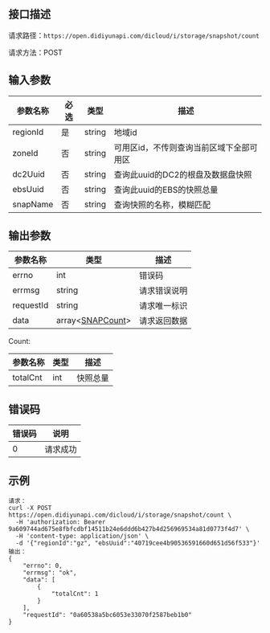 ## 接口描述
请求路径：`https://open.didiyunapi.com/dicloud/i/storage/snapshot/count`

请求方法：POST
## 输入参数
|参数名称 | 必选 | 类型 | 描述|
|--------|-----|-----|-----|
| regionId | 是 | string | 地域id |
| zoneId | 否 | string | 可用区id，不传则查询当前区域下全部可用区 |
| dc2Uuid | 否 | string | 查询此uuid的DC2的根盘及数据盘快照 |
| ebsUuid | 否  | string | 查询此uuid的EBS的快照总量 |
| snapName | 否 | string | 查询快照的名称，模糊匹配 |

## 输出参数
|参数名称  | 类型 | 描述|
| -------- | ----- | ----- |
|errno | int  |错误码 |
|errmsg|string|请求错误说明	|
|requestId |string|请求唯一标识 |
|data | array<[SNAPCount](#SNAPCount)>   | 请求返回数据| 

<span id="SNAPCount"></span>
Count:

| 参数名称 | 类型 | 描述 |
|--------|-----|-----|
| totalCnt | int  |  快照总量 |

## 错误码
| 错误码 | 说明    |
|-------|---------|
| 0    | 请求成功  |

## 示例

```
请求：
curl -X POST https://open.didiyunapi.com/dicloud/i/storage/snapshot/count \
  -H 'authorization: Bearer 9a609744ad675e8fbfcdbf14511b24e6ddd6b427b4d256969534a81d0773f4d7' \
  -H 'content-type: application/json' \
  -d '{"regionId":"gz", "ebsUuid":"40719cee4b90536591660d651d56f533"}'
输出：
{
	"errno": 0,
	"errmsg": "ok",
	"data": [
		{
			"totalCnt": 1
		}
	],
	"requestId": "0a60538a5bc6053e33070f2587beb1b0"
}
```
